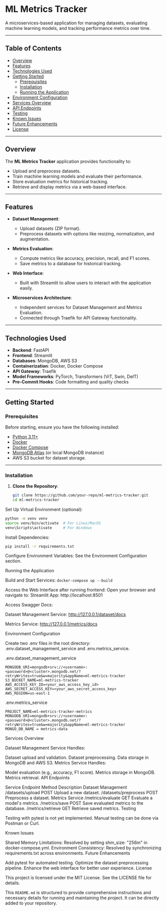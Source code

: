 # ML Metrics Tracker

A microservices-based application for managing datasets, evaluating machine learning models, and tracking performance metrics over time.

---

## Table of Contents

- [Overview](#overview)
- [Features](#features)
- [Technologies Used](#technologies-used)
- [Getting Started](#getting-started)
  - [Prerequisites](#prerequisites)
  - [Installation](#installation)
  - [Running the Application](#running-the-application)
- [Environment Configuration](#environment-configuration)
- [Services Overview](#services-overview)
- [API Endpoints](#api-endpoints)
- [Testing](#testing)
- [Known Issues](#known-issues)
- [Future Enhancements](#future-enhancements)
- [License](#license)

---

## Overview

The **ML Metrics Tracker** application provides functionality to:
- Upload and preprocess datasets.
- Train machine learning models and evaluate their performance.
- Store evaluation metrics for historical tracking.
- Retrieve and display metrics via a web-based interface.

---

## Features

- **Dataset Management**:
  - Upload datasets (ZIP format).
  - Preprocess datasets with options like resizing, normalization, and augmentation.

- **Metrics Evaluation**:
  - Compute metrics like accuracy, precision, recall, and F1 scores.
  - Save metrics to a database for historical tracking.
  
- **Web Interface**:
  - Built with Streamlit to allow users to interact with the application easily.

- **Microservices Architecture**:
  - Independent services for Dataset Management and Metrics Evaluation.
  - Connected through Traefik for API Gateway functionality.

---

## Technologies Used

- **Backend**: FastAPI
- **Frontend**: Streamlit
- **Databases**: MongoDB, AWS S3
- **Containerization**: Docker, Docker Compose
- **API Gateway**: Traefik
- **Model Frameworks**: PyTorch, Transformers (ViT, Swin, DeIT)
- **Pre-Commit Hooks**: Code formatting and quality checks

---

## Getting Started

### Prerequisites

Before starting, ensure you have the following installed:
- [Python 3.11+](https://www.python.org/downloads/)
- [Docker](https://www.docker.com/products/docker-desktop)
- [Docker Compose](https://docs.docker.com/compose/)
- [MongoDB Atlas](https://www.mongodb.com/cloud/atlas) (or local MongoDB instance)
- AWS S3 bucket for dataset storage.

---

### Installation

1. **Clone the Repository**:
   ```bash
   git clone https://github.com/your-repo/ml-metrics-tracker.git
   cd ml-metrics-tracker
   ```
Set Up Virtual Environment (optional):

```bash 
python -m venv venv
source venv/bin/activate  # For Linux/MacOS
venv\Scripts\activate     # For Windows
```
Install Dependencies:
```bash
pip install -r requirements.txt
```
Configure Environment Variables: See the Environment Configuration section.

Running the Application

Build and Start Services:
```docker-compose up --build```

Access the Web Interface after running frontend: Open your browser and navigate to:
Streamlit App: http://localhost:8501

Access Swagger Docs:

Dataset Management Service: http://127.0.0.1/dataset/docs

Metrics Service: http://127.0.0.1/metrics/docs

Environment Configuration

Create two .env files in the root directory: .env.dataset_management_service and .env.metrics_service.

.env.dataset_management_service
```PROJECT_NAME=ml-metrics-tracker-dataset-management
MONGODB_URI=mongodb+srv://<username>:<password>@<cluster>.mongodb.net/?retryWrites=true&w=majority&appName=ml-metrics-tracker
S3_BUCKET_NAME=ml-metrics-tracker
AWS_ACCESS_KEY_ID=<your_aws_access_key_id>
AWS_SECRET_ACCESS_KEY=<your_aws_secret_access_key>
AWS_REGION=us-east-1
```
.env.metrics_service
```
PROJECT_NAME=ml-metrics-tracker-metrics
MONGODB_URI=mongodb+srv://<username>:<password>@<cluster>.mongodb.net/?retryWrites=true&w=majority&appName=ml-metrics-tracker
MONGO_DB_NAME = metrics-data
```

Services Overview


Dataset Management Service
Handles:

Dataset upload and validation.
Dataset preprocessing.
Data storage in MongoDB and AWS S3.
Metrics Service
Handles:

Model evaluation (e.g., accuracy, F1 score).
Metrics storage in MongoDB.
Metrics retrieval.
API Endpoints

Service	Endpoint	Method	Description
Dataset Management	/datasets/upload	POST	Upload a new dataset.
/datasets/preprocess	POST	Preprocess a dataset.
Metrics Service	/metrics/evaluate	GET	Evaluate a model's metrics.
/metrics/save	POST	Save evaluated metrics to the database.
/metrics/retrieve	GET	Retrieve saved metrics.
Testing

Testing with pytest is not yet implemented. Manual testing can be done via Postman or Curl.

Known Issues

Shared Memory Limitations: Resolved by setting shm_size: "256m" in docker-compose.yml.
Environment Consistency: Resolved by synchronizing requirements.txt across environments.
Future Enhancements

Add pytest for automated testing.
Optimize the dataset preprocessing pipeline.
Enhance the web interface for better user experience.
License

This project is licensed under the MIT License. See the LICENSE file for details.


This `README.md` is structured to provide comprehensive instructions and necessary details for running and maintaining the project. It can be directly added to your repository.
